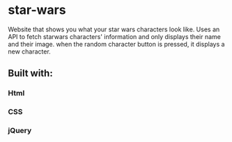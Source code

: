 # star-wars
Website that shows you what your star wars characters look like. Uses an API to fetch starwars characters' information and only displays their name and their image. when the random character button is pressed, it displays a new character.
## Built with:

### Html
### CSS
### jQuery
